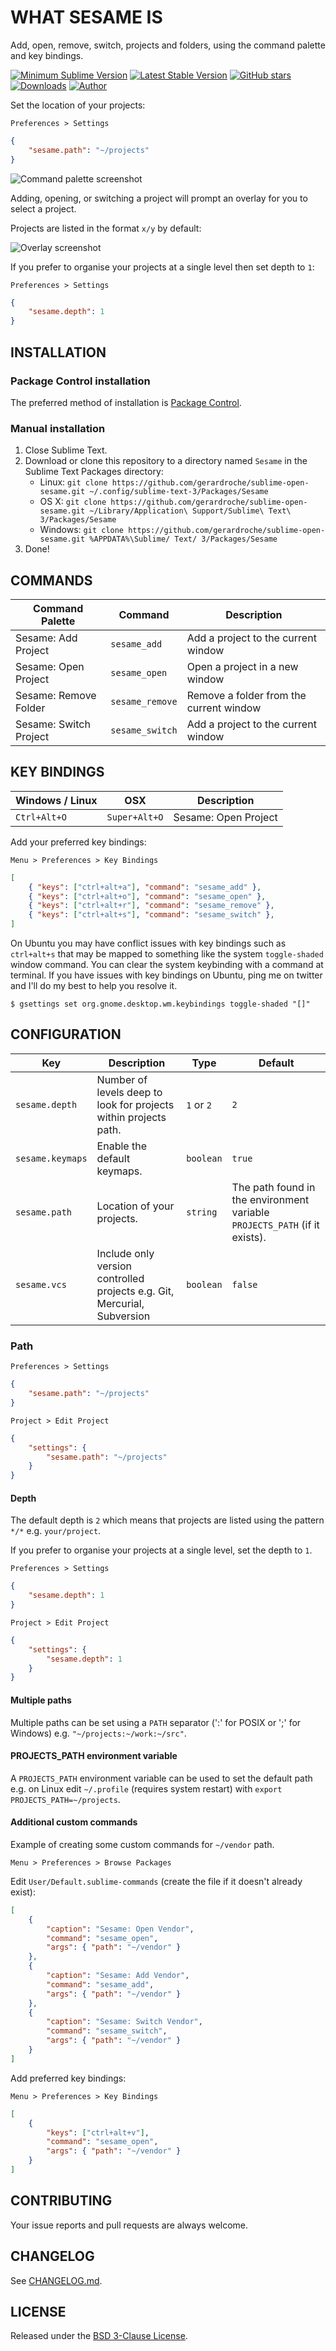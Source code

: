 # WHAT SESAME IS

Add, open, remove, switch, projects and folders, using the command palette and key bindings.

[![Minimum Sublime Version](https://img.shields.io/badge/sublime-%3E%3D%203.0-brightgreen.svg?style=flat-square)](https://sublimetext.com) [![Latest Stable Version](https://img.shields.io/github/tag/gerardroche/sublime-open-sesame.svg?style=flat-square&label=stable)](https://github.com/gerardroche/sublime-open-sesame/tags) [![GitHub stars](https://img.shields.io/github/stars/gerardroche/sublime-open-sesame.svg?style=flat-square)](https://github.com/gerardroche/sublime-open-sesame/stargazers) [![Downloads](https://img.shields.io/packagecontrol/dt/open-sesame.svg?style=flat-square)](https://packagecontrol.io/packages/open-sesame) [![Author](https://img.shields.io/badge/twitter-gerardroche-blue.svg?style=flat-square)](https://twitter.com/gerardroche)

Set the location of your projects:

`Preferences > Settings`

```json
{
    "sesame.path": "~/projects"
}
```

![Command palette screenshot](screenshot-a.png)

Adding, opening, or switching a project will prompt an overlay for you to select a project.

Projects are listed in the format `x/y` by default:

![Overlay screenshot](screenshot-b.png)

If you prefer to organise your projects at a single level then set depth to `1`:

`Preferences > Settings`

```json
{
    "sesame.depth": 1
}
```

## INSTALLATION

### Package Control installation

The preferred method of installation is [Package Control](https://packagecontrol.io/browse/authors/gerardroche).

### Manual installation

1. Close Sublime Text.
2. Download or clone this repository to a directory named `Sesame` in the Sublime Text Packages directory:
    * Linux: `git clone https://github.com/gerardroche/sublime-open-sesame.git ~/.config/sublime-text-3/Packages/Sesame`
    * OS X: `git clone https://github.com/gerardroche/sublime-open-sesame.git ~/Library/Application\ Support/Sublime\ Text\ 3/Packages/Sesame`
    * Windows: `git clone https://github.com/gerardroche/sublime-open-sesame.git %APPDATA%\Sublime/ Text/ 3/Packages/Sesame`
3. Done!

## COMMANDS

Command Palette | Command | Description
--------------- | ------- | -----------
Sesame: Add Project | `sesame_add` | Add a project to the current window
Sesame: Open Project | `sesame_open` | Open a project in a new window
Sesame: Remove Folder | `sesame_remove` | Remove a folder from the current window
Sesame: Switch Project | `sesame_switch` | Add a project to the current window

## KEY BINDINGS

Windows / Linux | OSX | Description
--------------- | --- | -----------
`Ctrl+Alt+O` | `Super+Alt+O` | Sesame: Open Project

Add your preferred key bindings:

`Menu > Preferences > Key Bindings`

```json
[
    { "keys": ["ctrl+alt+a"], "command": "sesame_add" },
    { "keys": ["ctrl+alt+o"], "command": "sesame_open" },
    { "keys": ["ctrl+alt+r"], "command": "sesame_remove" },
    { "keys": ["ctrl+alt+s"], "command": "sesame_switch" },
]
```

On Ubuntu you may have conflict issues with key bindings such as `ctrl+alt+s` that may be mapped to something like the system `toggle-shaded` window command. You can clear the system keybinding with a command at terminal. If you have issues with key bindings on Ubuntu, ping me on twitter and I'll do my best to help you resolve it.

    $ gsettings set org.gnome.desktop.wm.keybindings toggle-shaded "[]"

## CONFIGURATION

Key | Description | Type | Default
----|-------------|------|--------
`sesame.depth` | Number of levels deep to look for projects within projects path. | `1` or `2` | `2`
`sesame.keymaps` | Enable the default keymaps. | `boolean` | `true`
`sesame.path` | Location of your projects. | `string` | The path found in the environment variable `PROJECTS_PATH` (if it exists).
`sesame.vcs` | Include only version controlled projects e.g. Git, Mercurial, Subversion | `boolean` | `false`

### Path

`Preferences > Settings`

```json
{
    "sesame.path": "~/projects"
}
```

`Project > Edit Project`

```json
{
    "settings": {
        "sesame.path": "~/projects"
    }
}
```

#### Depth

The default depth is `2` which means that projects are listed using the pattern `*/*` e.g. `your/project`.

If you prefer to organise your projects at a single level, set the depth to `1`.

`Preferences > Settings`

```json
{
    "sesame.depth": 1
}
```

`Project > Edit Project`

```json
{
    "settings": {
        "sesame.depth": 1
    }
}
```

#### Multiple paths

Multiple paths can be set using a `PATH` separator (':' for POSIX or ';' for Windows) e.g. `"~/projects:~/work:~/src"`.

#### PROJECTS_PATH environment variable

A `PROJECTS_PATH` environment variable can be used to set the default path e.g. on Linux edit `~/.profile` (requires system restart) with `export PROJECTS_PATH=~/projects`.

#### Additional custom commands

Example of creating some custom commands for `~/vendor` path.

`Menu > Preferences > Browse Packages`

Edit `User/Default.sublime-commands` (create the file if it doesn't already exist):

```json
[
    {
        "caption": "Sesame: Open Vendor",
        "command": "sesame_open",
        "args": { "path": "~/vendor" }
    },
    {
        "caption": "Sesame: Add Vendor",
        "command": "sesame_add",
        "args": { "path": "~/vendor" }
    },
    {
        "caption": "Sesame: Switch Vendor",
        "command": "sesame_switch",
        "args": { "path": "~/vendor" }
    }
]
```

Add preferred key bindings:

`Menu > Preferences > Key Bindings`

```json
[
    {
        "keys": ["ctrl+alt+v"],
        "command": "sesame_open",
        "args": { "path": "~/vendor" }
    }
]
```

## CONTRIBUTING

Your issue reports and pull requests are always welcome.

## CHANGELOG

See [CHANGELOG.md](CHANGELOG.md).

## LICENSE

Released under the [BSD 3-Clause License](LICENSE).
